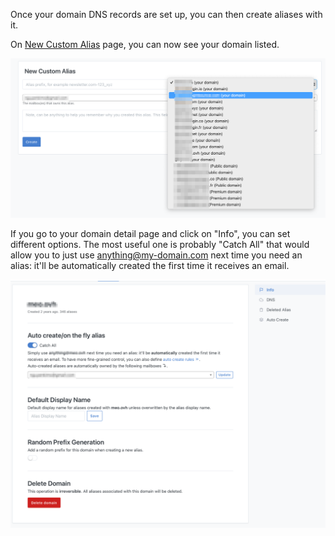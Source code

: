 Once your domain DNS records are set up, you can then create aliases with it.

On [New Custom Alias](https://app.simplelogin.io/dashboard/custom_alias) page, you can now see your domain listed.

![](./domain-alias.png)

If you go to your domain detail page and click on "Info", you can set different options. The most useful one is probably "Catch All" that would allow you to just use anything@my-domain.com next time you need an alias: it'll be automatically created the first time it receives an email.

![](./domain-option.png)